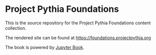 # Project Pythia Foundations

This is the source repository for the Project Pythia Foundations content collection.

The rendered site can be found at https://foundations.projectpythia.org

The book is powered by [Jupyter Book](https://jupyterbook.org/intro.html).
